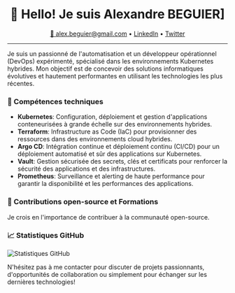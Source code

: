 <h1 align="center">👋 Hello! Je suis Alexandre BEGUIER]</h1>
<p align="center">
  <a href="mailto:adresse@mail.com">📧 alex.beguier@gmail.com</a> •
  <a href="https://www.linkedin.com/in/alexandre-beguier-561a33aa/">LinkedIn</a> •
  <a href="https://twitter.com/votre-profil-twitter">Twitter</a>
</p>

---

Je suis un passionné de l'automatisation et un développeur opérationnel (DevOps) expérimenté, spécialisé dans les environnements Kubernetes hybrides. Mon objectif est de concevoir des solutions informatiques évolutives et hautement performantes en utilisant les technologies les plus récentes.

### 🔧 Compétences techniques

- **Kubernetes**: Configuration, déploiement et gestion d'applications conteneurisées à grande échelle sur des environnements hybrides.
- **Terraform**: Infrastructure as Code (IaC) pour provisionner des ressources dans des environnements cloud hybrides.
- **Argo CD**: Intégration continue et déploiement continu (CI/CD) pour un déploiement automatisé et sûr des applications sur Kubernetes.
- **Vault**: Gestion sécurisée des secrets, clés et certificats pour renforcer la sécurité des applications et des infrastructures.
- **Prometheus**: Surveillance et alerting de haute performance pour garantir la disponibilité et les performances des applications.

### 🌱 Contributions open-source et Formations

Je crois en l'importance de contribuer à la communauté open-source. 

### 📈 Statistiques GitHub

![Statistiques GitHub](https://github-readme-stats.vercel.app/api?username=votre-profil-github&show_icons=true&count_private=true&hide=prs,issues&theme=radical)

N'hésitez pas à me contacter pour discuter de projets passionnants, d'opportunités de collaboration ou simplement pour échanger sur les dernières technologies!


